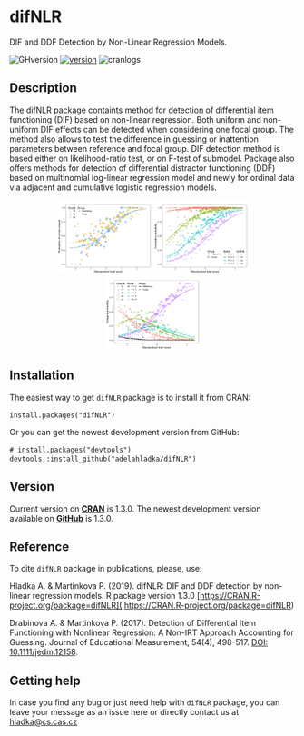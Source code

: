 # difNLR
DIF and DDF Detection by Non-Linear Regression Models.

![GHversion](https://img.shields.io/github/release/adelahladka/difNLR.svg)
[![version](https://www.r-pkg.org/badges/version/difNLR)](https://CRAN.R-project.org/package=difNLR)
![cranlogs](https://cranlogs.r-pkg.org/badges/difNLR)

## Description

The difNLR package containts method for detection of differential item functioning (DIF) based on non-linear regression. Both uniform and non-uniform DIF effects can be detected when considering one focal group. The method also allows to test the difference in guessing or inattention parameters between reference and focal group. DIF detection method is based either on likelihood-ratio test, or on F-test of submodel. Package also offers methods for detection of differential distractor functioning (DDF) based on multinomial log-linear regression model and newly for ordinal data via adjacent and cumulative logistic regression models.

<p align="center">
  <img src="inst/DIF_NLR.png" width=33%/> 
  <img src="inst/DDF_CLRM_cumulative.png" width=33%/> 
  <img src="inst/DDF_CLRM_category.png" width=33%/> 
</p>


## Installation
The easiest way to get `difNLR` package is to install it from CRAN:
```
install.packages("difNLR")
```
Or you can get the newest development version from GitHub:
```
# install.packages("devtools")
devtools::install_github("adelahladka/difNLR")
```
## Version
Current version on [**CRAN**](https://CRAN.R-project.org/package=difNLR) is 1.3.0. The newest development version available on [**GitHub**](https://github.com/drabinova/difNLR) is 1.3.0.

## Reference

To cite `difNLR` package in publications, please, use:

  Hladka A. & Martinkova P. (2019). difNLR: DIF and DDF detection by non-linear
  regression models. R package version 1.3.0 [https://CRAN.R-project.org/package=difNLR]( https://CRAN.R-project.org/package=difNLR)

  Drabinova A. & Martinkova P. (2017). Detection of Differential Item Functioning with
  Nonlinear Regression: A Non-IRT Approach Accounting for Guessing. Journal of
  Educational Measurement, 54(4), 498-517. [DOI: 10.1111/jedm.12158](https://doi.org/10.1111/jedm.12158).
  
## Getting help
In case you find any bug or just need help with `difNLR` package, you can leave your message as an issue here or directly contact us at hladka@cs.cas.cz
